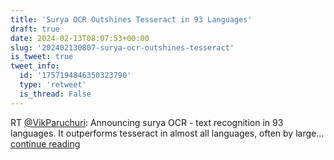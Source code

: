 ```yaml
---
title: 'Surya OCR Outshines Tesseract in 93 Languages'
draft: true
date: 2024-02-13T08:07:53+00:00
slug: '202402130807-surya-ocr-outshines-tesseract'
is_tweet: true
tweet_info:
  id: '1757194846350323790'
  type: 'retweet'
  is_thread: False
---
```




RT [@VikParuchuri](https://x.com/VikParuchuri): Announcing surya OCR - text recognition in 93 languages. It outperforms tesseract in almost all languages, often by large… [continue reading](https://x.com/sytelus/status/1757194846350323790)

